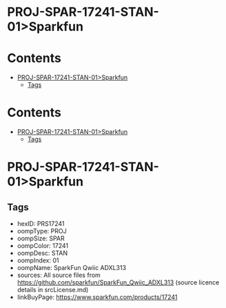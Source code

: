 
PROJ-SPAR-17241-STAN-01>Sparkfun
================================

Contents
========

* [PROJ-SPAR-17241-STAN-01>Sparkfun](#proj-spar-17241-stan-01sparkfun)
	* [Tags](#tags)

Contents
========

* [PROJ-SPAR-17241-STAN-01>Sparkfun](#proj-spar-17241-stan-01sparkfun)
	* [Tags](#tags)

# PROJ-SPAR-17241-STAN-01>Sparkfun

## Tags

- hexID: PRS17241
- oompType: PROJ
- oompSize: SPAR
- oompColor: 17241
- oompDesc: STAN
- oompIndex: 01
- oompName: SparkFun Qwiic ADXL313
- sources: All source files from https://github.com/sparkfun/SparkFun_Qwiic_ADXL313 (source licence details in srcLicense.md)
- linkBuyPage: https://www.sparkfun.com/products/17241
